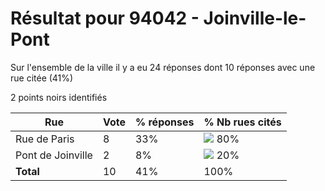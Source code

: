 # Résultat pour 94042 - Joinville-le-Pont

Sur l'ensemble de la ville il y a eu 24 réponses dont 10 réponses avec une rue citée (41%)

2 points noirs identifiés

| Rue | Vote | % réponses | % Nb rues cités|
|-----|------|------------|----------------|
| Rue de Paris | 8 | 33% | <img src="../../img/bar_80.gif" />&nbsp;80%|
| Pont de Joinville | 2 | 8% | <img src="../../img/bar_20.gif" />&nbsp;20%|
| **Total** | 10 | 41% | 100%|
